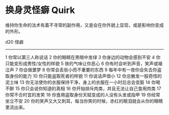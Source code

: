 # 换身灵怪癖 Quirk

维持你生命的法术有着不寻常的副作用，又是会在你外貌上显现，或是影响你变成的外形。

  d20   怪癖
  ----- ------------------------------------------------------------------------
  1     你常以第三人称说话
  2     你的眼睛在黑暗中发绿
  3     你身边的动物会感到不安
  4     你只能变形成男性/女性的样貌
  5     铁的气味让你恶心
  6     你有时会听到声音，笑声或啜泣声
  7     你会做噩梦
  8     你常会丢些小而不重要的东西
  9     每年中有一夜你会失去你盗取身份的能力
  10    你只能盗取死者的样貌
  11    你说话声很小
  12    你总散发一股奇怪的泥土味
  13    你无法使你的衣服保持干净，身上的衣服在一小时后总会变脏
  14    你喝不醉
  15    你只会说你知道的真相
  16    你开始排斥肉类，并且无法让自己食用肉类
  17    你常不合时宜的发笑
  18    你食用盗取身份天赋变成的人没有头发或指甲
  19    你经常坐立不安
  20    你的笑声又大又刺耳，每当你笑的时候，赤红的眼泪就会从你的眼睛里流出来。
